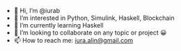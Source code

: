 - 👋 Hi, I’m @iurab
- 👀 I’m interested in Python, Simulink, Haskell, Blockchain
- 🌱 I’m currently learning Haskell
- 💞️ I’m looking to collaborate on any topic or project 😀
- 📫 How to reach me: iura.alin@gmail.com

<!---
iurab/iurab is a ✨ special ✨ repository because its `README.md` (this file) appears on your GitHub profile.
You can click the Preview link to take a look at your changes.
--->
